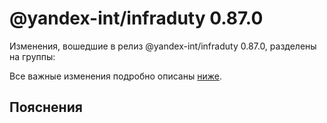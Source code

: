 # @yandex-int/infraduty 0.87.0

<!-- ЧЕЛОВЕЧЕСКОЕ ВСТУПЛЕНИЕ -->

Изменения, вошедшие в релиз @yandex-int/infraduty 0.87.0, разделены на группы:

Все важные изменения подробно описаны [ниже](#Пояснения).

## Пояснения

